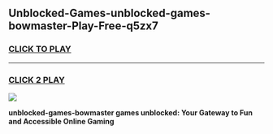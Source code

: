 
## Unblocked-Games-unblocked-games-bowmaster-Play-Free-q5zx7
<h3>
<a href="https://premium76.site?title=unblocked-games-bowmaster&ref=18A1">CLICK TO PLAY</a></h3>
<hr>

<h3>
<a href="https://premium76.site?title=unblocked-games-bowmaster&ref=18A1">CLICK 2 PLAY</a>
  
</h3>

<a href="https://premium76.site?title=unblocked-games-bowmaster&ref=18A1"><img src="https://clearcache.store/games.png"></a>


**unblocked-games-bowmaster games unblocked: Your Gateway to Fun and Accessible Online Gaming**
